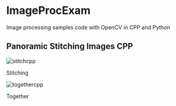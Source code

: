 # ImageProcExam
Image processing samples code with OpenCV in CPP and Python

## Panoramic Stitching Images CPP

![stitchcpp](https://user-images.githubusercontent.com/39456500/44061795-1ab42b1c-9f6f-11e8-8ad7-e6014b21423e.jpg)

Stitching

![togethercpp](https://user-images.githubusercontent.com/39456500/44061811-23a53b4e-9f6f-11e8-97cc-21b7a5145410.jpg)

Together

